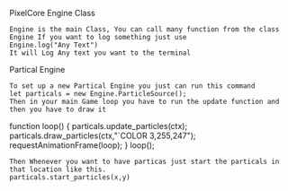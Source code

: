 PixelCore
Engine Class

    Engine is the main Class, You can call many function from the class Engine If you want to log something just use
    Engine.log("Any Text")
    It will Log Any text you want to the terminal

Partical Engine

    To set up a new Partical Engine you just can run this command
    let particals = new Engine.ParticleSource();
    Then in your main Game loop you have to run the update function and then you have to draw it

function loop() {
    particals.update_particles(ctx);
    particals.draw_particles(ctx,"`COLOR 3,255,247");
    requestAnimationFrame(loop);
}
loop();

    Then Whenever you want to have particas just start the particals in that location like this.
    particals.start_particles(x,y)
